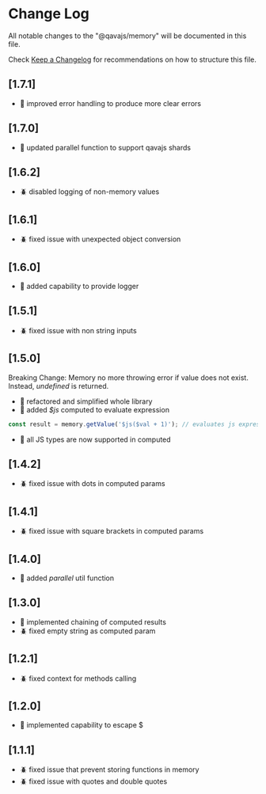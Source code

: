 # Change Log

All notable changes to the "@qavajs/memory" will be documented in this file.

Check [Keep a Changelog](http://keepachangelog.com/) for recommendations on how to structure this file.

## [1.7.1]
- :rocket: improved error handling to produce more clear errors

## [1.7.0]
- :rocket: updated parallel function to support qavajs shards

## [1.6.2]
- :beetle: disabled logging of non-memory values

## [1.6.1]
- :beetle: fixed issue with unexpected object conversion

## [1.6.0]
- :rocket: added capability to provide logger

## [1.5.1]
- :beetle: fixed issue with non string inputs

## [1.5.0]
Breaking Change:
Memory no more throwing error if value does not exist. Instead, _undefined_ is returned.
- :rocket: refactored and simplified whole library
- :rocket: added _$js_ computed to evaluate expression
```javascript
const result = memory.getValue('$js($val + 1)'); // evaluates js expression
```
- :rocket: all JS types are now supported in computed

## [1.4.2]
- :beetle: fixed issue with dots in computed params

## [1.4.1]
- :beetle: fixed issue with square brackets in computed params

## [1.4.0]
- :rocket: added _parallel_ util function

## [1.3.0]
- :rocket: implemented chaining of computed results
- :beetle: fixed empty string as computed param

## [1.2.1]
- :beetle: fixed context for methods calling

## [1.2.0]
- :rocket: implemented capability to escape $

## [1.1.1]
- :beetle: fixed issue that prevent storing functions in memory
- :beetle: fixed issue with quotes and double quotes
